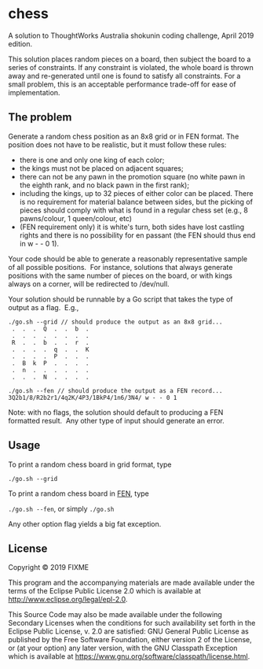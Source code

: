 # chess

A solution to ThoughtWorks Australia shokunin coding challenge, April 2019 edition.

This solution places random pieces on a board, then subject the board to a series of constraints.
If any constraint is violated, the whole board is thrown away and re-generated until one is found to satisfy all constraints.
For a small problem, this is an acceptable performance trade-off for ease of implementation.

## The problem

Generate a random chess position as an 8x8 grid or in FEN format. The position does not have to be realistic, but it must follow these rules:

* there is one and only one king of each color;
* the kings must not be placed on adjacent squares;
* there can not be any pawn in the promotion square (no white pawn in the eighth rank, and no black pawn in the first rank);
* including the kings, up to 32 pieces of either color can be placed. There is no requirement for material balance between sides, but the picking of pieces should comply with what is found in a regular chess set (e.g., 8 pawns/colour, 1 queen/colour, etc)
* (FEN requirement only) it is white's turn, both sides have lost castling rights and there is no possibility for en passant (the FEN should thus end in w - - 0 1).
	
Your code should be able to generate a reasonably representative sample of all possible positions.  For instance, solutions that always generate positions with the same number of pieces on the board, or with kings always on a corner, will be redirected to /dev/null. 

Your solution should be runnable by a Go script that takes the type of output as a flag.  E.g., 

```
./go.sh --grid // should produce the output as an 8x8 grid...
 .  .  .  Q  .  .  b  . 
 .  .  .  .  .  .  .  . 
 R  .  .  b  .  .  r  . 
 .  .  .  .  q  .  .  K 
 .  .  .  .  P  .  .  . 
 .  B  k  P  .  .  .  . 
 .  n  .  .  .  .  .  . 
 .  .  .  N  .  .  .  . 
```

```
./go.sh --fen // should produce the output as a FEN record...
3Q2b1/8/R2b2r1/4q2K/4P3/1BkP4/1n6/3N4/ w - - 0 1
```

Note: with no flags, the solution should default to producing a FEN formatted result.  Any other type of input should generate an error.

## Usage

To print a random chess board in grid format, type

``./go.sh --grid``

To print a random chess board in [FEN](https://en.wikipedia.org/wiki/Forsyth%E2%80%93Edwards_Notation), type

``./go.sh --fen``, or simply ``./go.sh``

Any other option flag yields a big fat exception.

## License

Copyright © 2019 FIXME

This program and the accompanying materials are made available under the
terms of the Eclipse Public License 2.0 which is available at
http://www.eclipse.org/legal/epl-2.0.

This Source Code may also be made available under the following Secondary
Licenses when the conditions for such availability set forth in the Eclipse
Public License, v. 2.0 are satisfied: GNU General Public License as published by
the Free Software Foundation, either version 2 of the License, or (at your
option) any later version, with the GNU Classpath Exception which is available
at https://www.gnu.org/software/classpath/license.html.
